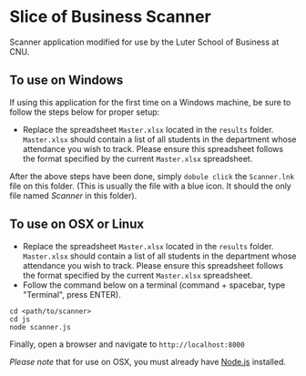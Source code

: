 # Slice of Business Scanner

Scanner application modified for use by the Luter School of Business at CNU.

## To use on Windows

If using this application for the first time on a Windows machine, be sure to follow the steps below for proper setup:

- Replace the spreadsheet `Master.xlsx` located in the `results` folder. `Master.xlsx` should contain a list of all students in the department whose attendance you wish to track. Please ensure this spreadsheet follows the format specified by the current `Master.xlsx` spreadsheet.

After the above steps have been done, simply `dobule click` the `Scanner.lnk` file on this folder. (This is usually the file with a blue icon. It should the only file named *Scanner* in this folder).

## To use on OSX or Linux

- Replace the spreadsheet `Master.xlsx` located in the `results` folder. `Master.xlsx` should contain a list of all students in the department whose attendance you wish to track. Please ensure this spreadsheet follows the format specified by the current `Master.xlsx` spreadsheet.
- Follow the command below on a terminal (command + spacebar, type "Terminal", press ENTER).

```
cd <path/to/scanner>
cd js
node scanner.js
```

Finally, open a browser and navigate to `http://localhost:8000`

*Please note* that for use on OSX, you must already have [Node.js](https://nodejs.org/en/) installed.
